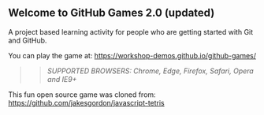 ## Welcome to GitHub Games 2.0 (updated)

A project based learning activity for people who are getting started with Git and GitHub.

You can play the game at: https://workshop-demos.github.io/github-games/

>> _*SUPPORTED BROWSERS*: Chrome, Edge, Firefox, Safari, Opera and IE9+_

This fun open source game was cloned from: https://github.com/jakesgordon/javascript-tetris
